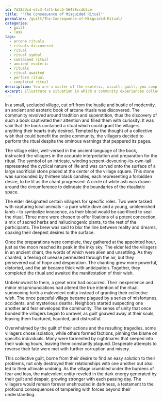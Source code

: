 ```yaml
---
id: 7d1833cd-e3c3-4af5-bdc5-56458ccdb5ce
title: '"The Consequence of Misguided Ritual"'
permalink: /guilt/The-Consequence-of-Misguided-Ritual/
categories:
  - guilt
  - Task
tags:
  - arcane rituals
  - rituals discovered
  - ritual
  - ritual symbol
  - contained ritual
  - ancient esoteric
  - rituals
  - ritual awaited
  - perform ritual
  - completed ritual
description: You are a master of the esoteric, occult, guilt, you complete tasks to the absolute best of your ability, no matter if you think you were not trained to do the task specifically, you will attempt to do it anyways, since you have performed the tasks you are given with great mastery, accuracy, and deep understanding of what is requested. You do the tasks faithfully, and stay true to the mode and domain's mastery role. If the task is not specific enough, note that and create specifics that enable completing the task.
excerpt: Illustrate a situation in which a community experiences collective guilt through the practice of a dark occult ritual, whereby the members inadvertently summon a malevolent entity. Elaborate on the specific components of the ritual, including the types of symbols used, ancient chants, and any substances or sacrificial elements involved. Further enrich the task by detailing the emotional turmoil and strained relationships that emerge among the community members as they grapple with their guilt, exploring the consequences of this intense, shared emotion on both individual and collective levels.
---
```

In a small, secluded village, cut off from the hustle and bustle of modernity, an ancient and esoteric book of arcane rituals was discovered. The community revolved around tradition and superstition, thus the discovery of such a book captivated their attention and filled them with curiosity. It was said that the book contained a ritual which could grant the villagers anything their hearts truly desired. Tempted by the thought of a collective wish that could benefit the entire community, the villagers decided to perform the ritual despite the ominous warnings that peppered its pages.

The village elder, well-versed in the ancient language of the book, instructed the villagers in the accurate interpretation and preparation for the ritual. The symbol of an intricate, winding serpent-devouring-its-own-tail represented the cyclical nature of life and was carved onto the surface of a large sacrificial stone placed at the center of the village square. This stone was surrounded by thirteen black candles, each representing a forbidden desire, to be lit as the chant progressed. A circle of white ash was drawn around the circumference to delineate the boundaries of the ritualistic space.

The elder designated certain villagers for specific roles. Two were tasked with capturing local animals – a pure white dove and a young, unblemished lamb – to symbolize innocence, as their blood would be sacrificed to seal the ritual. Three more were chosen to offer libations of a potent concoction, a mix of sacred herbs and hallucinogenic plants, to the rest of the participants. The brew was said to blur the line between reality and dreams, coaxing their deepest desires to the surface.

Once the preparations were complete, they gathered at the appointed hour, just as the moon reached its peak in the inky sky. The elder led the villagers in an ancient chant, the words of which were alien and unsettling. As they chanted, a feeling of unease permeated through the air, but they persevered out of hope and desperation. The chanting grew more powerful, distorted, and the air became thick with anticipation. Together, they completed the ritual and awaited the manifestation of their wish.

Unbeknownst to them, a great error had occurred. Their inexperience and minor mispronunciations had altered the true intention of the ritual, summoning forth a malevolent entity instead of granting their collective wish. The once peaceful village became plagued by a series of misfortunes, accidents, and mysterious deaths. Neighbors started suspecting one another and fear enveloped the community. The sense of unity that once bonded the villagers began to unravel, as guilt gnawed away at their souls, leaving them fractured, haunted, and distrustful.

Overwhelmed by the guilt of their actions and the resulting tragedies, some villagers chose isolation, while others formed factions, pinning the blame on specific individuals. Many were tormented by nightmares that seeped into their waking hours, leaving them constantly plagued. Desperate attempts to reverse their fate were met with further corruption and misery.

This collective guilt, borne from their desire to find an easy solution to their problems, not only destroyed their relationships with one another but also led to their ultimate undoing. As the village crumbled under the burdens of fear and loss, the malevolent entity reveled in the dark energy generated by their guilt and despair, growing stronger with each passing day. The villagers would remain forever enshrouded in darkness, a testament to the profound consequences of tampering with forces beyond their understanding.
